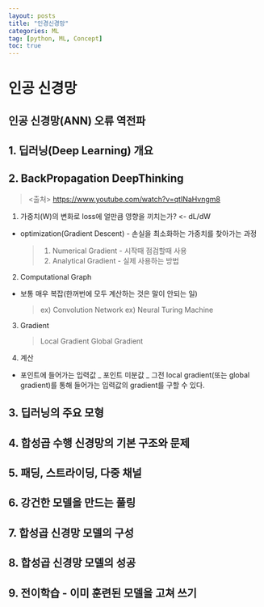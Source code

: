 ```yaml
---
layout: posts
title: "인경신경망"
categories: ML
tag: [python, ML, Concept]
toc: true
---
```


# 인공 신경망

## 인공 신경망(ANN) 오류 역전파

## 1. 딥러닝(Deep Learning) 개요

## 2. BackPropagation DeepThinking

> <출처> https://www.youtube.com/watch?v=qtINaHvngm8

1. 가중치(W)의 변화로 loss에 얼만큼 영향을 끼치는가? <- dL/dW

- optimization(Gradient Descent) - 손실을 최소화하는 가중치를 찾아가는 과정
  > 1. Numerical Gradient - 시작때 점검할때 사용
  > 2. Analytical Gradient - 실제 사용하는 방법

2. Computational Graph

- 보통 매우 복잡(한꺼번에 모두 계산하는 것은 말이 안되는 일)
  > ex) Convolution Network
  > ex) Neural Turing Machine

3. Gradient

   > Local Gradient
   > Global Gradient

4. 계산

- 포인트에 들어가는 입력값 _ 포인트 미분값 _ 그전 local gradient(또는 global gradient)를 통해 들어가는 입력값의 gradient를 구할 수 있다.

## 3. 딥러닝의 주요 모형

## 4. 합성곱 수행 신경망의 기본 구조와 문제

## 5. 패딩, 스트라이딩, 다중 채널

## 6. 강건한 모델을 만드는 풀링

## 7. 합성곱 신경망 모델의 구성

## 8. 합성곱 신경망 모델의 성공

## 9. 전이학습 - 이미 훈련된 모델을 고쳐 쓰기
